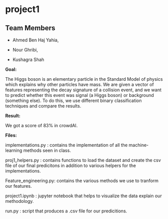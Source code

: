 # project1
Team Members
---
- Ahmed Ben Haj Yahia,

- Nour Ghribi,

- Kushagra Shah

**Goal:**

The Higgs boson is an elementary particle in the Standard Model of physics which explains why other particles have mass. We are given a vector of features representing the decay signature of a collision event, and we want to predict whether this event was signal (a Higgs boson) or background (something else). To do this, we use different binary classification techniques and compare the results.

**Result:**

We got a score of 83% in crowdAI.

**Files:**

implementations.py : contains the implementation of all the machine-learning methods seen in class.

proj1_helpers.py : contains functions to load the dataset and create the csv file of our final predicitons in addition to various helpers for the implementations.

Feature_engineering.py: contains the various methods we use to tranform our features.

project1.ipynb : jupyter notebook that helps to visualize the data explain our methodology.

run.py : script that produces a .csv file for our predicitions.
